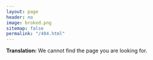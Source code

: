 ```yaml
---
layout: page
header: no
image: broked.png
sitemap: false
permalink: "/404.html"
---
```


**Translation:** We cannot find the page you are looking for.